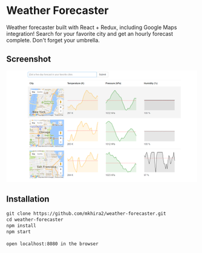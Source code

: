 # Weather Forecaster

Weather forecaster built with React + Redux, including Google Maps integration! Search for your favorite city and get an hourly forecast complete. Don't forget your umbrella.

## Screenshot
![weather](/src/images/weather.png)

## Installation

```
git clone https://github.com/mkhira2/weather-forecaster.git
cd weather-forecaster
npm install
npm start

open localhost:8080 in the browser
```